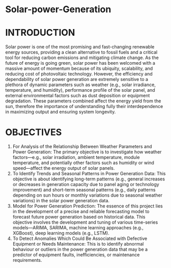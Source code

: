 # Solar-power-Generation

# INTRODUCTION
Solar power is one of the most promising and fast-changing renewable energy sources, providing a clean alternative to fossil fuels and a critical tool for reducing carbon emissions and mitigating climate change. As the future of energy is going green, solar power has been welcomed with a massive amount of momentum because of its ubiquity, scalability, and reducing cost of photovoltaic technology. However, the efficiency and dependability of solar power generation are extremely sensitive to a plethora of dynamic parameters such as weather (e.g., solar irradiance, temperature, and humidity), performance profile of the solar panel, and external environmental factors such as dust deposition or equipment degradation. These parameters combined affect the energy yield from the sun, therefore the importance of understanding fully their interdependence in maximizing output and ensuring system longevity.

# OBJECTIVES
1.	For Analysis of the Relationship Between Weather Parameters and Power Generation: The primary objective is to investigate how weather factors—e.g., solar irradiation, ambient temperature, module temperature, and potentially other factors such as humidity or wind speed—affect the energy output of solar panels. 
2.	To Identify Trends and Seasonal Patterns in Power Generation Data: This objective is about identifying long-term patterns (e.g., general increases or decreases in generation capacity due to panel aging or technology improvement) and short-term seasonal patterns (e.g., daily patterns depending on sun hours or monthly variations due to seasonal weather variations) in the solar power generation data. 
3.	 Model for Power Generation Prediction: The essence of this project lies in the development of a precise and reliable forecasting model to forecast future power generation based on historical data. This objective involves the development and tuning of various time-series models—ARIMA, SARIMA, machine learning approaches (e.g., XGBoost), deep learning models (e.g., LSTM).
4.	To Detect Anomalies Which Could Be Associated with Defective Equipment or Needs Maintenance: This is to identify abnormal behaviour or outliers in the power generation data that may be a predictor of equipment faults, inefficiencies, or maintenance requirements. 

